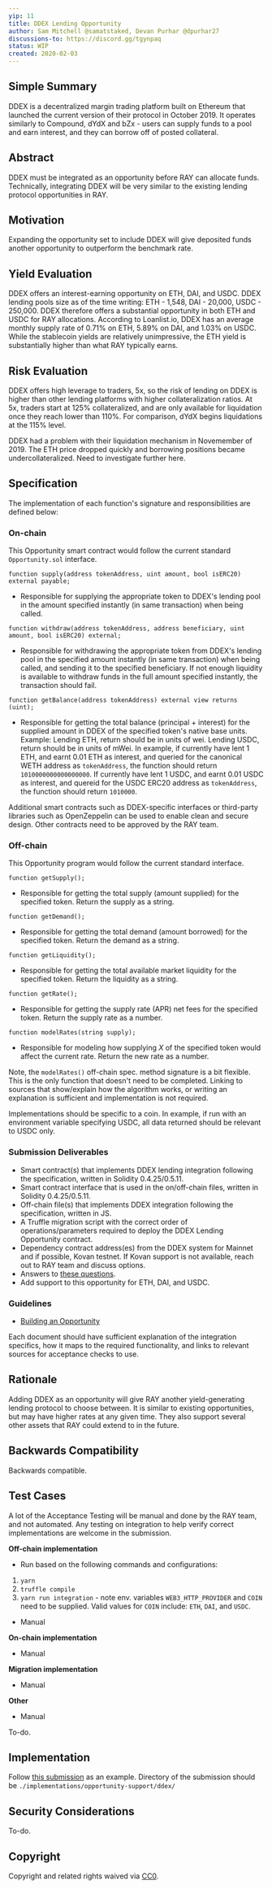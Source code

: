 ```yaml
---
yip: 11
title: DDEX Lending Opportunity
author: Sam Mitchell @samatstaked, Devan Purhar @dpurhar27
discussions-to: https://discord.gg/tgynpaq
status: WIP
created: 2020-02-03
---
```


## Simple Summary
<!--"If you can't explain it simply, you don't understand it well enough." Provide a simplified and layman-accessible explanation of the YIP.-->
DDEX is a decentralized margin trading platform built on Ethereum that launched the current version of their protocol in October 2019. It operates similarly to Compound, dYdX and bZx - users can supply funds to a pool and earn interest, and they can borrow off of posted collateral. 

## Abstract
<!--A short (~200 word) description of the technical issue being addressed.-->
DDEX must be integrated as an opportunity before RAY can allocate funds. Technically, integrating DDEX will be very similar to the existing lending protocol opportunities in RAY.

## Motivation
<!--The motivation is critical for YIPs that want to change the RAY protocol. It should clearly explain why the existing protocol specification is inadequate to address the problem that the YIP solves. YIP submissions without sufficient motivation may be rejected outright.-->
Expanding the opportunity set to include DDEX will give deposited funds another opportunity to outperform the benchmark rate.

## Yield Evaluation
<!--The potential added value for extra yield generation. Historical data should be provided. The process used to evaluate the yield potential should be detailed here.-->
DDEX offers an interest-earning opportunity on ETH, DAI, and USDC. DDEX lending pools size as of the time writing: ETH - 1,548, DAI - 20,000, USDC - 250,000. DDEX therefore offers a substantial opportunity in both ETH and USDC for RAY allocations. According to Loanlist.io, DDEX has an average monthly supply rate of 0.71% on ETH, 5.89% on DAI, and 1.03% on USDC. While the stablecoin yields are relatively unimpressive, the ETH yield is substantially higher than what RAY typically earns.

## Risk Evaluation
<!--The potential or attached risk that should be considered for this proposal. Historical data should be provided. The process used to evaluate the risks should be detailed here.-->
DDEX offers high leverage to traders, 5x, so the risk of lending on DDEX is higher than other lending platforms with higher collateralization ratios. At 5x, traders start at 125% collateralized, and are only available for liquidation once they reach lower than 110%. For comparison, dYdX begins liquidations at the 115% level.

DDEX had a problem with their liquidation mechanism in Novemember of 2019. The ETH price dropped quickly and borrowing positions became undercollateralized. Need to investigate further here.

## Specification

The implementation of each function's signature and responsibilities are defined below:

### On-chain
This Opportunity smart contract would follow the current standard `Opportunity.sol` interface.

`function supply(address tokenAddress, uint amount, bool isERC20) external payable;`
- Responsible for supplying the appropriate token to DDEX's lending pool in the amount specified instantly (in same transaction) when being called.

`function withdraw(address tokenAddress, address beneficiary, uint amount, bool isERC20) external;`
- Responsible for withdrawing the appropriate token from DDEX's lending pool in the specified amount instantly (in same transaction) when being called, and sending it to the specified beneficiary. If not enough liquidity is available to withdraw funds in the full amount specified instantly, the transaction should fail.

`function getBalance(address tokenAddress) external view returns (uint);`
- Responsible for getting the total balance (principal + interest) for the supplied amount in DDEX of the specified token's native base units. Example: Lending ETH, return should be in units of wei. Lending USDC, return should be in units of mWei. In example, if currently have lent 1 ETH, and earnt 0.01 ETH as interest, and queried for the canonical WETH address as `tokenAddress`, the function should return `1010000000000000000`. If currently have lent 1 USDC, and earnt 0.01 USDC as interest, and quereid for the USDC ERC20 address as `tokenAddress`, the function should return `1010000`. 

Additional smart contracts such as DDEX-specific interfaces or third-party libraries such as OpenZeppelin can be used to enable clean and secure design. Other contracts need to be approved by the RAY team.

### Off-chain
This Opportunity program would follow the current standard interface.

`function getSupply();`
- Responsible for getting the total supply (amount supplied) for the specified token. Return the supply as a string.

`function getDemand();`
- Responsible for getting the total demand (amount borrowed) for the specified token. Return the demand as a string.

`function getLiquidity();`
- Responsible for getting the total available market liquidity for the specified token. Return the liquidity as a string.

`function getRate();`
- Responsible for getting the supply rate (APR) net fees for the specified token. Return the supply rate as a number.

`function modelRates(string supply);`
- Responsible for modeling how supplying _X_ of the specified token would affect the current rate. Return the new rate as a number.

Note, the `modelRates()` off-chain spec. method signature is a bit flexible. This is the only function that doesn't need to be completed. Linking to sources that show/explain how the algorithm works, or writing an explanation is sufficient and implementation is not required.

Implementations should be specific to a coin. In example, if run with an environment variable specifying USDC, all data returned should be relevant to USDC only.

### Submission Deliverables
- Smart contract(s) that implements DDEX lending integration following the specification, written in Solidity 0.4.25/0.5.11.
- Smart contract interface that is used in the on/off-chain files, written in Solidity 0.4.25/0.5.11.
- Off-chain file(s) that implements DDEX integration following the specification, written in JS.
- A Truffle migration script with the correct order of operations/parameters required to deploy the DDEX Lending Opportunity contract.
- Dependency contract address(es) from the DDEX system for Mainnet and if possible, Kovan testnet. If Kovan support is not available, reach out to RAY team and discuss options.
- Answers to [these questions](https://github.com/Stakedllc/YIPs/blob/master/implementations/examples/opportunity-support/compound/other/answers.md).
- Add support to this opportunity for ETH, DAI, and USDC.

### Guidelines
- [Building an Opportunity](https://staked.gitbook.io/staked/ray/contributing#building-an-opportunity)

Each document should have sufficient explanation of the integration specifics, how it maps to the required functionality, and links to relevant sources for acceptance checks to use.

## Rationale
<!--The rationale fleshes out the specification by describing what motivated the design and why particular design decisions were made. It should describe alternate designs that were considered and related work, e.g. how the feature is supported in other languages. The rationale may also provide evidence of consensus within the community, and should discuss important objections or concerns raised during discussion.-->
Adding DDEX as an opportunity will give RAY another yield-generating lending protocol to choose between. It is similar to existing opportunities, but may have higher rates at any given time. They also support several other assets that RAY could extend to in the future.

## Backwards Compatibility
<!--All YIPs that introduce backwards incompatibilities must include a section describing these incompatibilities and their severity. The YIP must explain how the author proposes to deal with these incompatibilities. YIP submissions without a sufficient backwards compatibility treatise may be rejected outright.-->
Backwards compatible.

## Test Cases
<!--Test cases for an implementation are mandatory for YIPs that are affecting consensus changes. Other YIPs can choose to include links to test cases if applicable.-->
A lot of the Acceptance Testing will be manual and done by the RAY team, and not automated. Any testing on integration to help verify correct implementations are welcome in the submission.

**Off-chain implementation**
- Run based on the following commands and configurations:
1. `yarn`
2. `truffle compile`
3. `yarn run integration` - note env. variables `WEB3_HTTP_PROVIDER` and `COIN` need to be supplied. Valid values for `COIN` include: `ETH`, `DAI`, and `USDC`.
- Manual

**On-chain implementation**
- Manual

**Migration implementation**
- Manual

**Other**
- Manual

To-do.

## Implementation
<!--The implementations must be completed before any YIP is given status "Final", but it need not be completed before the YIP is accepted. While there is merit to the approach of reaching consensus on the specification and rationale before writing code, the principle of "rough consensus and running code" is still useful when it comes to resolving many discussions of API details.-->
Follow [this submission](https://github.com/Stakedllc/YIPs/tree/master/implementations/examples/opportunity-support/compound) as an example. Directory of the submission should be `./implementations/opportunity-support/ddex/`

## Security Considerations
<!--All YIPs must contain a section that discusses the security implications/considerations relevant to the proposed change. Include information that might be important for security discussions, surfaces risks and can be used throughout the life cycle of the proposal. E.g. include security-relevant design decisions, concerns, important discussions, implementation-specific guidance and pitfalls, an outline of threats and risks and how they are being addressed. YIP submissions missing the "Security Considerations" section will be rejected. An YIP cannot proceed to status "Final" without a Security Considerations discussion deemed sufficient by the reviewers.-->
To-do.

## Copyright
Copyright and related rights waived via [CC0](https://creativecommons.org/publicdomain/zero/1.0/).
